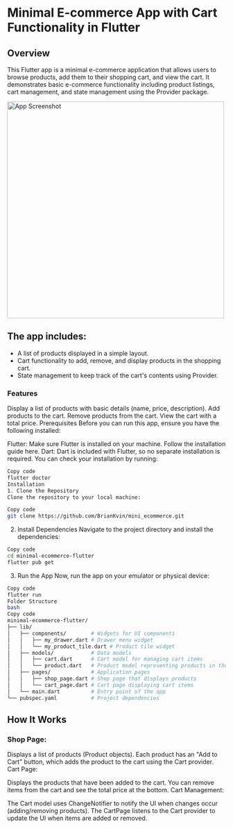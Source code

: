 # Minimal E-commerce App with Cart Functionality in Flutter

## Overview

This Flutter app is a minimal e-commerce application that allows users to browse products, add them to their shopping cart, and view the cart. It demonstrates basic e-commerce functionality including product listings, cart management, and state management using the Provider package.

<img src="https://github.com/user-attachments/assets/a8c99da1-e88b-48d6-a0d9-97df4e599bd2" alt="App Screenshot" width="500"/>

## The app includes:

- A list of products displayed in a simple layout.
- Cart functionality to add, remove, and display products in the shopping cart.
- State management to keep track of the cart's contents using Provider.

### Features

Display a list of products with basic details (name, price, description).
Add products to the cart.
Remove products from the cart.
View the cart with a total price.
Prerequisites
Before you can run this app, ensure you have the following installed:

Flutter: Make sure Flutter is installed on your machine. Follow the installation guide here.
Dart: Dart is included with Flutter, so no separate installation is required.
You can check your installation by running:

```bash
Copy code
flutter doctor
Installation
1. Clone the Repository
Clone the repository to your local machine:
```

```bash
Copy code
git clone https://github.com/BrianKvin/mini_ecommerce.git
```

2. Install Dependencies
   Navigate to the project directory and install the dependencies:

```bash
Copy code
cd minimal-ecommerce-flutter
flutter pub get
```

3. Run the App
   Now, run the app on your emulator or physical device:

```bash
Copy code
flutter run
Folder Structure
bash
Copy code
minimal-ecommerce-flutter/
├── lib/
│   ├── components/        # Widgets for UI components
│   │   ├── my_drawer.dart # Drawer menu widget
│   │   └── my_product_tile.dart # Product tile widget
│   ├── models/            # Data models
│   │   ├── cart.dart      # Cart model for managing cart items
│   │   └── product.dart   # Product model representing products in the store
│   ├── pages/             # Application pages
│   │   ├── shop_page.dart # Shop page that displays products
│   │   └── cart_page.dart # Cart page displaying cart items
│   └── main.dart          # Entry point of the app
└── pubspec.yaml           # Project dependencies
```

## How It Works

### Shop Page:

Displays a list of products (Product objects).
Each product has an "Add to Cart" button, which adds the product to the cart using the Cart provider.
Cart Page:

Displays the products that have been added to the cart.
You can remove items from the cart and see the total price at the bottom.
Cart Management:

The Cart model uses ChangeNotifier to notify the UI when changes occur (adding/removing products).
The CartPage listens to the Cart provider to update the UI when items are added or removed.
